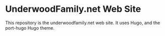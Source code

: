 # UnderwoodFamily.net Web Site

This repository is the underwoodfamily.net web site.  It uses Hugo, and the
port-hugo Hugo theme.
